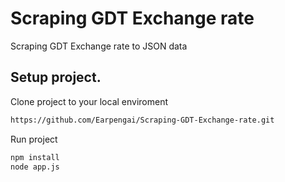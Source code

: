 # Scraping GDT Exchange rate

Scraping GDT Exchange rate to JSON data

## Setup project.

Clone project to your local enviroment
```sh
https://github.com/Earpengai/Scraping-GDT-Exchange-rate.git

```
Run project

```sh
npm install
node app.js
```
